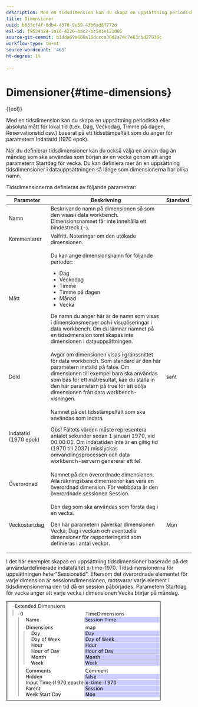 ```yaml
---
description: Med en tidsdimension kan du skapa en uppsättning periodiska eller absoluta mått för lokal tid (t.ex. Dag, Veckodag, Timme på dagen, Reservationstid osv.) baserat på ett tidsstämpelfält som du anger för parametern Indatatid (1970 epok).
title: Dimensioner
uuid: b633cf4f-0db4-4378-9e59-43b6ad8f772d
exl-id: f9534b24-3a16-4220-bac2-bc541e121005
source-git-commit: b1dda69a606a16dccca30d2a74c7e63dbd27936c
workflow-type: tm+mt
source-wordcount: '465'
ht-degree: 1%

---
```


# Dimensioner{#time-dimensions}

{{eol}}

Med en tidsdimension kan du skapa en uppsättning periodiska eller absoluta mått för lokal tid (t.ex. Dag, Veckodag, Timme på dagen, Reservationstid osv.) baserat på ett tidsstämpelfält som du anger för parametern Indatatid (1970 epok).

När du definierar tidsdimensioner kan du också välja en annan dag än måndag som ska användas som början av en vecka genom att ange parametern Startdag för vecka. Du kan definiera mer än en uppsättning tidsdimensioner i datauppsättningen så länge som dimensionerna har olika namn.

Tidsdimensionerna definieras av följande parametrar:

<table id="table_9734F6CD7ABA4661A2F9A5FB948A7282"> 
 <thead> 
  <tr> 
   <th colname="col1" class="entry"> Parameter </th> 
   <th colname="col2" class="entry"> Beskrivning </th> 
   <th colname="col3" class="entry"> Standard </th> 
  </tr> 
 </thead>
 <tbody> 
  <tr> 
   <td colname="col1"> Namn </td> 
   <td colname="col2"> Beskrivande namn på dimensionen så som den visas i data workbench. Dimensionsnamnet får inte innehålla ett bindestreck (-). </td> 
   <td colname="col3"> </td> 
  </tr> 
  <tr> 
   <td colname="col1"> Kommentarer </td> 
   <td colname="col2"> Valfritt. Noteringar om den utökade dimensionen. </td> 
   <td colname="col3"> </td> 
  </tr> 
  <tr> 
   <td colname="col1"> Mått </td> 
   <td colname="col2"> <p>Du kan ange dimensionsnamn för följande perioder: </p> <p> 
     <ul id="ul_EB0837DD66BE4004A615A6029EEF4CD5"> 
      <li id="li_2E46E6DB004E443C8CC831DCEE743D60"> Dag </li> 
      <li id="li_F59A27779EBE4E2A84E0972EE8BCDFA7"> Veckodag </li> 
      <li id="li_7D74CD547ED1449091EF7B2E0E8C46DE"> Timme </li> 
      <li id="li_706AF9D385CB44C098DEBACA3BA2CD4B"> Timme på dagen </li> 
      <li id="li_76FBF69B25954885A0192D308A155E41"> Månad </li> 
      <li id="li_3C16955BE5C54291A25E25CD31259661"> Vecka </li> 
     </ul> </p> <p> De namn du anger här är de namn som visas i dimensionsmenyer och i visualiseringar i data workbench. Om du lämnar namnet på en tidsdimension tomt skapas inte dimensionen i datauppsättningen. </p> </td> 
   <td colname="col3"> </td> 
  </tr> 
  <tr> 
   <td colname="col1"> Dold </td> 
   <td colname="col2"> Avgör om dimensionen visas i gränssnittet för data workbench. Som standard är den här parametern inställd på false. Om dimensionen till exempel bara ska användas som bas för ett mätresultat, kan du ställa in den här parametern på true för att dölja dimensionen från data workbench-visningen. </td> 
   <td colname="col3"> sant </td> 
  </tr> 
  <tr> 
   <td colname="col1"> Indatatid (1970 epok) </td> 
   <td colname="col2"> <p>Namnet på det tidsstämpelfält som ska användas som indata. </p> <p> <p>Obs! Fältets värden måste representera antalet sekunder sedan 1 januari 1970, vid 00:00:01. Om indatatiden inte är en giltig tid (1970 till 2037) misslyckas omvandlingsprocessen och data workbench-servern genererar ett fel. </p> </p> </td> 
   <td colname="col3"> </td> 
  </tr> 
  <tr> 
   <td colname="col1"> Överordnad </td> 
   <td colname="col2"> Namnet på den överordnade dimensionen. Alla räkningsbara dimensioner kan vara en överordnad dimension. För webbdata är den överordnade sessionen Session. </td> 
   <td colname="col3"> </td> 
  </tr> 
  <tr> 
   <td colname="col1"> Veckostartdag </td> 
   <td colname="col2"> <p>Den dag som ska användas som första dag i en vecka. </p> <p> Den här parametern påverkar dimensionen Vecka, Dag i veckan och eventuella dimensioner för rapporteringstid som definieras i antal veckor. </p> </td> 
   <td colname="col3"> Mon </td> 
  </tr> 
 </tbody> 
</table>

I det här exemplet skapas en uppsättning tidsdimensioner baserade på det användardefinierade indatafältet x-time-1970. Tidsdimensionerna för uppsättningen heter&quot;Sessionstid&quot;. Eftersom det överordnade elementet för varje dimension är sessionsdimensionen, motsvarar varje element i tidsdimensionerna den tid då en session påbörjades. Parametern Startdag för vecka anger att varje vecka i dimensionen Vecka börjar på måndag.

![](assets/cfg_Transformation_Dim_TimeDim.png)
